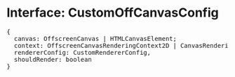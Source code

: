 # Interface: CustomOffCanvasConfig

<pre>
{
  canvas: OffscreenCanvas | HTMLCanvasElement;
  context: OffscreenCanvasRenderingContext2D | CanvasRenderingContext2D;
  rendererConfig: <Ref to="./custom-renderer-config">CustomRendererConfig</Ref>,
  shouldRender: boolean
}
</pre>
